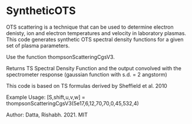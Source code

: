 # SyntheticOTS
OTS scattering is a technique that can be used to determine electron denisty, ion and electron temperatures and velocity in laboratory plasmas. This code generates synthetic OTS spectral density functions for a given set of plasma parameters.

Use the function thompsonScatteringCgsV3.

Returns TS Spectral Density Function and the output convolved with the
spectrometer response (gaussian function with s.d. = 2 angstorm)

This code is based on TS formulas derived by Sheffield et al. 2010 

Example Usage:
[S,shift,u,v,w] = thompsonScatteringCgsV3(5e17,6,12,70,70,0,45,532,4)

Author: Datta, Rishabh. 2021. MIT 
